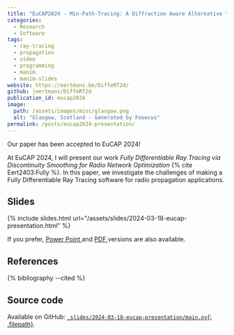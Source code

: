 ```yaml
---
title: "EuCAP2024 - Min-Path-Tracing: A Diffraction Aware Alternative to Image Method in Ray Tracing"
categories:
  - Research
  - Software
tags:
  - ray-tracing
  - propagation
  - video
  - programming
  - manim
  - manim-slides
website: https://eertmans.be/DiffeRT2d/
github: jeertmans/DiffeRT2d
publication_id: eucap2024
image:
  path: /assets/images/misc/glasgow.png
  alt: "Glasgow, Scotland - Generated by Fooocus"
permalink: /posts/eucap2024-presentation/
---
```


Our paper has been accepted to EuCAP 2024!

<!--more-->

At EuCAP 2024, I will present our work
*Fully Differentiable Ray Tracing via Discontinuity Smoothing for Radio Network Optimization*
{% cite Eert2403:Fully %}.
In this paper,
we investigate the challenges of making a
Fully Differentiable Ray Tracing software
for radio propagation applications.

## Slides

{% include slides.html url="/assets/slides/2024-03-18-eucap-presentation.html" %}

If you prefer,
<a href="/assets/slides/2024-03-18-eucap-presentation.pptx">Power Point <i class="far fa-file-powerpoint fa-fw"></i></a>
and
<a href="/assets/slides/2024-03-18-eucap-presentation.pdf">PDF <i class="far fa-file-pdf fa-fw"></i></a>
versions are also available.

## References

{% bibliography --cited %}

## Source code

Available on GitHub:
[`_slides/2024-03-18-eucap-presentation/main.py`{: .filepath}](https://github.com/jeertmans/jeertmans.github.io/blob/main/_slides/2024-03-18-eucap-presentation/main.py).
